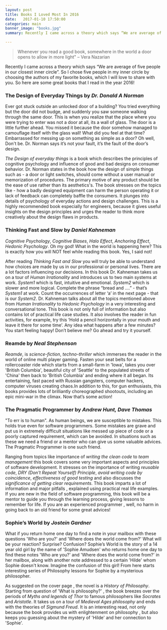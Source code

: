 ```yaml
---
layout: post
title: Books I Loved Most In 2016
date:   2017-01-10 17:50:00
categories: main
banner_image: "books.jpg"
summary: Recently I came across a theory which says “We are average of five people in our closest inner circle”. So I chose five people in my inner circle by choosing the authors of my favorite books.

---
```


> Whenever you read a good book, somewhere in the world a door opens to allow in more light" – Vera Nazarian

Recently I came across a theory which says “We are average of five people in our closest
inner circle”. So I chose five people in my inner circle by choosing the authors of my
favorite books, which I will love to share with you. So here are some great books that
I read in the year 2016!


### **The Design of Everyday Things** by _Dr. Donald A Norman_
Ever got stuck outside an unlocked door of a building? You tried everything but the
door did not budge, and suddenly you saw someone walking through the same door.
This is when you realize that the place where you were trying to enter was not a door
at all, its a wall of glass. The door is a little further ahead. You missed it because
the door somehow managed to camouflage itself with the glass wall! What did you feel at
that time? Embarrassed for messing up on something as simple as a door? Oh well, Don't be.
Dr. Norman says it’s not your fault, it’s the fault of the door’s design.

_The Design of everyday things_ is a book which describes the principles of cognitive
psychology and influence of good and bad designs on consumer behavior. Dr. Norman states
in the book how the design of simple things such as - a door or light switches, should
come without a user manual or memorization of procedures. The primary motive of any
product should be the ease of use rather than its aesthetics's. The book stresses on the
topics like - how a badly designed equipment can harm the person operating it or lack
of feedback can completely baffle the consumers. It plunges into details of psychology
of everyday actions and design challenges. This is a highly recommended book especially
for engineers, because it gives useful insights on the design principles and urges the
reader to think more creatively about the design flaws in products.


### **Thinking Fast and Slow** by _Daniel Kahneman_
_Cognitive Psychology_, _Cognitive Biases_, _Halo Effect_, _Anchoring Effect_,
_Hedonic Psychology_. Oh my god! What in the world is happening here? This is exactly
 how you will NOT feel while reading this book. Yes, I said not!

 After reading _Thinking Fast and Slow_ you will truly be able to understand how choices
 are made by us in our professional or personal lives. There are a lot factors influencing
 our decisions. In this book Dr. Kahneman takes us on a tour of _Human Irrationality_
 and introduces us to two main systems at work. _System1_ which is fast, intuitive and
 emotional. _System2_  which is slower and more logical.
 Complete the phrase “bread and ....” - that’s _System1_ at work.
 Count the occurrences of letter ‘a’ in the next page - that is our _System2_.
 Dr. Kahneman talks about all the topics mentioned above from _Human Irrationality_ to
 _Hedonic Psychology_ in a very interesting and conversational tone. This book is not
 only full of information but also contains lot of practical life case studies.
 It also involves the reader in fun activities, for example, try this ‘Hold a pencil
 horizontally in your mouth and leave it there for some time’. Any idea what happens
 after a few minutes? You start feeling happy! Don’t believe me? Go ahead and try
 it yourself.


### **Reamde** by _Neal Stephenson_
_Reamde_, is _science-fiction_, _techno-thriller_ which immerses the reader in the world
of online multi player gaming. Fasten your seat belts for a rollercoaster ride which starts
from a small-farm in 'Iowa', takes you over 'British Columbia', beautiful city of 'Seattle'
to the populated streets of 'China' then back to 'British Columbia' and ending where it all
began. Its entertaining, fast paced with Russian gangsters, computer hackers, computer
viruses creating chaos.In addition to this, for gun enthusiasts, this books provides lots of
brilliantly choreographed shootouts, including an epic mini-war in the climax. Now that’s
some action!


### **The Pragmatic Programmer** by _Andrew Hunt, Dave Thomas_
"To err is to human". As human beings, we are susceptible to mistakes.
This holds true even for software programmers. Some mistakes are grave and put us in
extremely difficult situations like messed up piece of code or a poorly captured requirement,
which can be avoided. In situations such as these we need a friend or a mentor who can give us
some valuable advices. The Pragmatic Programmer is one such friend.

Ranging from topics like importance of
_writing the clean code_ to _team management_ this book covers some very important
aspects and principles of software development. It stresses on the importance of
writing _reusable code_, _DRY (Don't Repeat Yourself) Principle_, _avoid writing code by
coincidence_, _effectiveness of good testing_ and also discusses the _significance of
getting clear requirements_. This book imparts a lot of information and major pitfalls
, explained using practical real life examples. If you are new in the field of
software programming, this book will be a mentor to guide you through the learning
process, giving lessons to remember for life. If you are an experienced programmer
, well, no harm in going back to an old friend for some great advices!


### **Sophie’s World** by _Jostein Gardner_
What if you return home one day to find a note in your mailbox with these
questions 'Who are you?' and 'Where does the world come from?' What will be your
reaction? Surprise? Confusion? Sophie’s World is the story of a 14 year old girl
by the name of 'Sophie Amudsen' who returns home one day to find these notes
'Who are you?' and 'Where does the world come from?' in her mailbox, along with
another note addressed to a certain 'Hilde' whom Sophie doesn't know. Imagine the
confusion of this girl! From here starts interesting series of Philosophy lessons
for Sophie by a mysterious philosopher.

As suggested on the cover page , the novel is a _History of Philosophy_. Starting
from question of 'What is philosophy?' , the book breezes over the periods of
_Myths and legends of Thor_ to famous philosophers like _Socrates_ and _Aristotle_.
It takes us on a tour of _Medieval Ages philosophy_ and ends with the theories of
_Sigmund Freud_. It is an interesting read, not only because the book provides us with
enlightenment on philosophy , but also keeps you guessing about the mystery of
'Hilde' and her connection to 'Sophie'.
